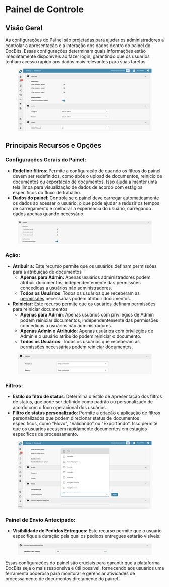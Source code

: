 # Painel de Controle

## Visão Geral

As configurações do Painel são projetadas para ajudar os administradores a controlar a apresentação e a interação dos dados dentro do painel do DocBits. Essas configurações determinam quais informações estão imediatamente disponíveis ao fazer login, garantindo que os usuários tenham acesso rápido aos dados mais relevantes para suas tarefas.

<figure><img src="../../../.gitbook/assets/dashboard-settings0.png" alt=""><figcaption></figcaption></figure>

## Principais Recursos e Opções

### **Configurações Gerais do Painel**:

* **Redefinir filtros**: Permite a configuração de quando os filtros do painel devem ser redefinidos, como após o upload de documentos, reinício de documentos ou exportação de documentos. Isso ajuda a manter uma tela limpa para visualização de dados de acordo com estágios específicos do fluxo de trabalho.
* **Dados do painel**: Controla se o painel deve carregar automaticamente os dados ao acessar o usuário, o que pode ajudar a reduzir os tempos de carregamento e melhorar a experiência do usuário, carregando dados apenas quando necessário.

<figure><img src="../../../.gitbook/assets/dashboard-settings.png" alt=""><figcaption></figcaption></figure>

### **Ação:**

* **Atribuir a:** Este recurso permite que os usuários definam permissões para a atribuição de documentos
  * **Apenas para Admin:** Apenas usuários administradores podem atribuir documentos, independentemente das permissões concedidas a usuários não administradores.
  * **Todos os Usuários**: Todos os usuários que receberam as [permissões](groups-users-and-permissions/groups-and-permissions/ativando-permissoes.md) necessárias podem atribuir documentos.
* **Reiniciar:** Este recurso permite que os usuários definam permissões para reiniciar documentos
  * **Apenas para Admin**: Apenas usuários com privilégios de Admin podem reiniciar documentos, independentemente das permissões concedidas a usuários não administradores.
  * **Apenas Admin e Atribuído**: Apenas usuários com privilégios de Admin e o usuário atribuído podem reiniciar o documento.
  * **Todos os Usuários**: Todos os usuários que receberam as [permissões](groups-users-and-permissions/groups-and-permissions/ativando-permissoes.md) necessárias podem reiniciar documentos.

<figure><img src="../../../.gitbook/assets/dashboard-settings2.png" alt=""><figcaption></figcaption></figure>

### **Filtros**:

* **Estilo do filtro de status**: Determina o estilo de apresentação dos filtros de status, que pode ser definido como padrão ou personalizado de acordo com o foco operacional dos usuários.
* **Filtro de status personalizado**: Permite a criação e aplicação de filtros personalizados que podem direcionar status de documentos específicos, como "Novo", "Validando" ou "Exportando". Isso permite que os usuários acessem rapidamente documentos em estágios específicos de processamento.

<figure><img src="../../../.gitbook/assets/dashboard-settings3.png" alt=""><figcaption></figcaption></figure>

### **Painel de Envio Antecipado**:

* **Visibilidade de Pedidos Entregues:** Este recurso permite que o usuário especifique a duração pela qual os pedidos entregues estarão visíveis.

<figure><img src="../../../.gitbook/assets/dashboard-settings5_ml.png" alt=""><figcaption></figcaption></figure>

Essas configurações do painel são cruciais para garantir que a plataforma DocBits seja o mais responsiva e útil possível, fornecendo aos usuários uma ferramenta poderosa para monitorar e gerenciar atividades de processamento de documentos diretamente do painel.
